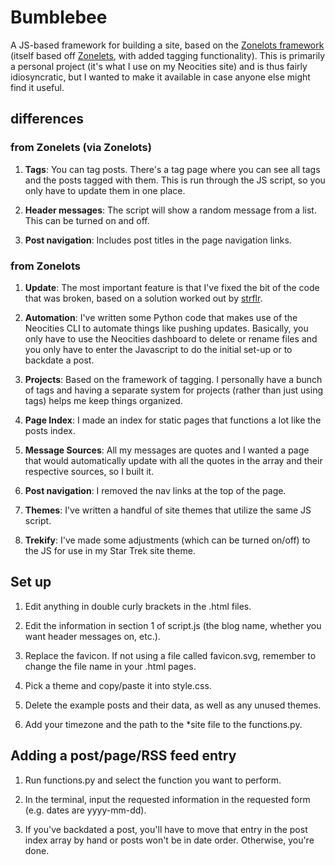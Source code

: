 # Bumblebee

A JS-based framework for building a site, based on the [Zonelots framework](https://codeberg.org/01bbl/Zonelots) (itself based off [Zonelets](https://zonelets.net/), with added tagging functionality). This is primarily a personal project (it's what I use on my Neocities site) and is thus fairly idiosyncratic, but I wanted to make it available in case anyone else might find it useful.

## differences

### from Zonelets (via Zonelots)

1. **Tags**: You can tag posts. There's a tag page where you can see all tags and the posts tagged with them. This is run through the JS script, so you only have to update them in one place.

2. **Header messages**: The script will show a random message from a list. This can be turned on and off.

3. **Post navigation**: Includes post titles in the page navigation links.

### from Zonelots

1. **Update**: The most important feature is that I've fixed the bit of the code that was broken, based on a solution worked out by [strflr](https://strflr.neocities.org/blog/posts/2024-03-24-Zonelots-Fix).

2. **Automation**: I've written some Python code that makes use of the Neocities CLI to automate things like pushing updates. Basically, you only have to use the Neocities dashboard to delete or rename files and you only have to enter the Javascript to do the initial set-up or to backdate a post.

3. **Projects**: Based on the framework of tagging. I personally have a bunch of tags and having a separate system for projects (rather than just using tags) helps me keep things organized.

4. **Page Index**: I made an index for static pages that functions a lot like the posts index.

5. **Message Sources**: All my messages are quotes and I wanted a page that would automatically update with all the quotes in the array and their respective sources, so I built it.

5. **Post navigation**: I removed the nav links at the top of the page.

6. **Themes**: I've written a handful of site themes that utilize the same JS script.

7. **Trekify**: I've made some adjustments (which can be turned on/off) to the JS for use in my Star Trek site theme.

## Set up

1. Edit anything in double curly brackets in the .html files.

2. Edit the information in section 1 of script.js (the blog name, whether you want header messages on, etc.).

3. Replace the favicon. If not using a file called favicon.svg, remember to change the file name in your .html pages.

3. Pick a theme and copy/paste it into style.css.

4. Delete the example posts and their data, as well as any unused themes.

5. Add your timezone and the path to the *site file to the functions.py.

## Adding a post/page/RSS feed entry

1. Run functions.py and select the function you want to perform.

2. In the terminal, input the requested information in the requested form (e.g. dates are yyyy-mm-dd).

3. If you've backdated a post, you'll have to move that entry in the post index array by hand or posts won't be in date order. Otherwise, you're done.